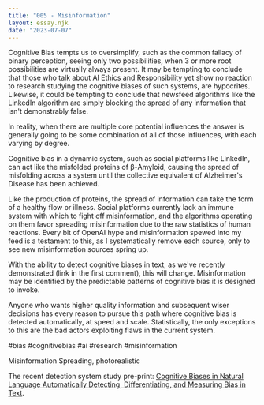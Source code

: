 ```yaml
---
title: "005 - Misinformation"
layout: essay.njk
date: "2023-07-07"
---
```


Cognitive Bias tempts us to oversimplify, such as the common fallacy of binary perception, seeing only two possibilities, when 3 or more root possibilities are virtually always present. It may be tempting to conclude that those who talk about AI Ethics and Responsibility yet show no reaction to research studying the cognitive biases of such systems, are hypocrites. Likewise, it could be tempting to conclude that newsfeed algorithms like the LinkedIn algorithm are simply blocking the spread of any information that isn't demonstrably false.

In reality, when there are multiple core potential influences the answer is generally going to be some combination of all of those influences, with each varying by degree.

Cognitive bias in a dynamic system, such as social platforms like LinkedIn, can act like the misfolded proteins of β-Amyloid, causing the spread of misfolding across a system until the collective equivalent of Alzheimer's Disease has been achieved.

Like the production of proteins, the spread of information can take the form of a healthy flow or illness. Social platforms currently lack an immune system with which to fight off misinformation, and the algorithms operating on them favor spreading misinformation due to the raw statistics of human reactions. Every bit of OpenAI hype and misinformation spewed into my feed is a testament to this, as I systematically remove each source, only to see new misinformation sources spring up.

With the ability to detect cognitive biases in text, as we've recently demonstrated (link in the first comment), this will change. Misinformation may be identified by the predictable patterns of cognitive bias it is designed to invoke.

Anyone who wants higher quality information and subsequent wiser decisions has every reason to pursue this path where cognitive bias is detected automatically, at speed and scale. Statistically, the only exceptions to this are the bad actors exploiting flaws in the current system.

#bias #cognitivebias #ai #research #misinformation

Misinformation Spreading, photorealistic

The recent detection system study pre-print: [Cognitive Biases in Natural Language Automatically Detecting, Differentiating, and Measuring Bias in Text](https://www.researchgate.net/publication/372078491_Cognitive_Biases_in_Natural_Language_Automatically_Detecting_Differentiating_and_Measuring_Bias_in_Text).